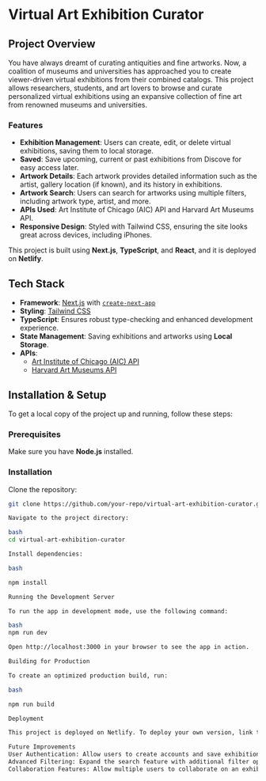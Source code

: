# Virtual Art Exhibition Curator

## Project Overview

You have always dreamt of curating antiquities and fine artworks. Now, a coalition of museums and universities has approached you to create viewer-driven virtual exhibitions from their combined catalogs. This project allows researchers, students, and art lovers to browse and curate personalized virtual exhibitions using an expansive collection of fine art from renowned museums and universities.

### Features

- **Exhibition Management**: Users can create, edit, or delete virtual exhibitions, saving them to local storage.
- **Saved**: Save upcoming, current or past exhibitions from Discove for easy access later.
- **Artwork Details**: Each artwork provides detailed information such as the artist, gallery location (if known), and its history in exhibitions.
- **Artwork Search**: Users can search for artworks using multiple filters, including artwork type, artist, and more.
- **APIs Used**: Art Institute of Chicago (AIC) API and Harvard Art Museums API.
- **Responsive Design**: Styled with Tailwind CSS, ensuring the site looks great across devices, including iPhones.

This project is built using **Next.js**, **TypeScript**, and **React**, and it is deployed on **Netlify**.

## Tech Stack

- **Framework**: [Next.js](https://nextjs.org/) with [`create-next-app`](https://github.com/vercel/next.js/tree/canary/packages/create-next-app)
- **Styling**: [Tailwind CSS](https://tailwindcss.com/)
- **TypeScript**: Ensures robust type-checking and enhanced development experience.
- **State Management**: Saving exhibitions and artworks using **Local Storage**.
- **APIs**: 
  - [Art Institute of Chicago (AIC) API](https://api.artic.edu/docs/)
  - [Harvard Art Museums API](https://harvardartmuseums.org/collections/api)

## Installation & Setup

To get a local copy of the project up and running, follow these steps:

### Prerequisites

Make sure you have **Node.js** installed.

### Installation

Clone the repository:

```bash
git clone https://github.com/your-repo/virtual-art-exhibition-curator.git

Navigate to the project directory:

bash
cd virtual-art-exhibition-curator

Install dependencies:

bash

npm install

Running the Development Server

To run the app in development mode, use the following command:

bash
npm run dev

Open http://localhost:3000 in your browser to see the app in action.

Building for Production

To create an optimized production build, run:

bash

npm run build

Deployment

This project is deployed on Netlify. To deploy your own version, link the project to Netlify and push changes to your GitHub repository.

Future Improvements
User Authentication: Allow users to create accounts and save exhibitions across sessions.
Advanced Filtering: Expand the search feature with additional filter options.
Collaboration Features: Allow multiple users to collaborate on an exhibition in real time.